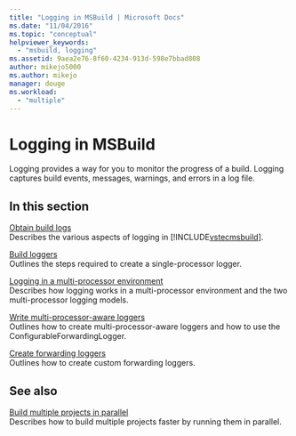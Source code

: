 ```yaml
---
title: "Logging in MSBuild | Microsoft Docs"
ms.date: "11/04/2016"
ms.topic: "conceptual"
helpviewer_keywords: 
  - "msbuild, logging"
ms.assetid: 9aea2e76-8f60-4234-913d-598e7bbad808
author: mikejo5000
ms.author: mikejo
manager: douge
ms.workload: 
  - "multiple"
---
```

# Logging in MSBuild
Logging provides a way for you to monitor the progress of a build. Logging captures build events, messages, warnings, and errors in a log file.  
  
## In this section  
 [Obtain build logs](../msbuild/obtaining-build-logs-with-msbuild.md)  
 Describes the various aspects of logging in [!INCLUDE[vstecmsbuild](../extensibility/internals/includes/vstecmsbuild_md.md)].  
  
 [Build loggers](../msbuild/build-loggers.md)  
 Outlines the steps required to create a single-processor logger.  
  
 [Logging in a multi-processor environment](../msbuild/logging-in-a-multi-processor-environment.md)  
 Describes how logging works in a multi-processor environment and the two multi-processor logging models.  
  
 [Write multi-processor-aware loggers](../msbuild/writing-multi-processor-aware-loggers.md)  
 Outlines how to create multi-processor-aware loggers and how to use the ConfigurableForwardingLogger.  
  
 [Create forwarding loggers](../msbuild/creating-forwarding-loggers.md)  
 Outlines how to create custom forwarding loggers.  
  
## See also  
 [Build multiple projects in parallel](../msbuild/building-multiple-projects-in-parallel-with-msbuild.md)  
 Describes how to build multiple projects faster by running them in parallel.
